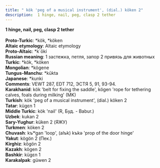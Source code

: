```yaml
---
title: " kök 'peg of a musical instrument', (dial.) köken 2"
description:  1 hinge, nail, peg, clasp 2 tether
---
```

<strong> 1 hinge, nail, peg, clasp 2 tether</strong><br><br>
<strong>Proto-Turkic</strong>:  *kök, *köken<br>
<strong>Altaic etymology</strong>:  Altaic etymology<br>
<strong> Proto-Altaic</strong>:  *k`ōkí<br>
<strong>Russian meaning</strong>:  1 застежка, петля, запор 2 привязь для животных<br>
<strong>Turkic</strong>:  *kök, *köken<br>
<strong>Mongolian</strong>:  *kögene<br>
<strong>Tungus-Manchu</strong>:  *kūkta<br>
<strong>Japanese</strong>:  *kunki<br>
<strong>Comments</strong>:  VEWT 287, EDT 712, ЭСТЯ 5, 91, 93-94.<br>
<strong>Karakhanid</strong>:  kök 'belt for fixing the saddle', kögen 'rope for tethering calves, foals during milking' (MK)<br>
<strong>Turkish</strong>:  kök 'peg of a musical instrument', (dial.) köken 2<br>
<strong>Tatar</strong>:  kügɛn 1<br>
<strong>Middle Turkic</strong>:  kök 'nail' (R, Буд. - Babur.)<br>
<strong>Uzbek</strong>:  kukan 2<br>
<strong>Sary-Yughur</strong>:  küken 2 (ЯЖУ)<br>
<strong>Turkmen</strong>:  köken 2<br>
<strong>Chuvash</strong>:  kъʷgan 'loop', (alъk) kъkǝ 'prop of the door hinge'<br>
<strong>Yakut</strong>:  kögön 2 (Пек.)<br>
<strong>Kirghiz</strong>:  kögön 2<br>
<strong>Kazakh</strong>:  kögen 2<br>
<strong>Bashkir</strong>:  kügɛn 1<br>
<strong>Karakalpak</strong>:  güwen 2<br>


